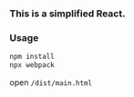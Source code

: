 <!--
 * @Author: Clloz
 * @Date: 2020-09-06 14:13:33
 * @LastEditTime: 2020-09-07 13:40:54
 * @LastEditors: Clloz
 * @Description: a readme file
 * @FilePath: /toy-react/README.md
 * @博观而约取，厚积而薄发，日拱一卒，日进一寸，学不可以已。
-->

### This is a simplified React.

### Usage

```bash
npm install
npx webpack
```

open `/dist/main.html`
